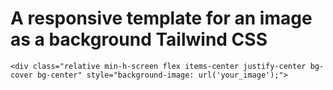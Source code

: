 # A responsive template for an image as a background Tailwind CSS

```<div class="relative min-h-screen flex items-center justify-center bg-cover bg-center" style="background-image: url('your_image');">```
